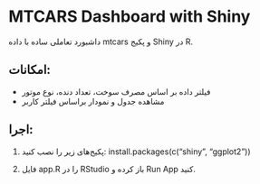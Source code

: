# MTCARS Dashboard with Shiny

داشبورد تعاملی ساده با داده mtcars و پکیج Shiny در R.

## امکانات:
- فیلتر داده بر اساس مصرف سوخت، تعداد دنده، نوع موتور
- مشاهده جدول و نمودار براساس فیلتر کاربر

## اجرا:
1. پکیج‌های زیر را نصب کنید:
install.packages(c(“shiny”, “ggplot2”))

2. فایل app.R را در RStudio باز کرده و Run App کنید.


